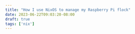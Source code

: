 ```yaml
---
title: "How I use NixOS to manage my Raspberry Pi flock"
date: 2023-06-22T09:03:20-08:00
draft: true
tags: ['nix']
---
```


